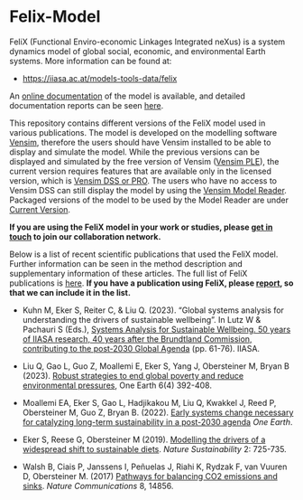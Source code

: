 # Felix-Model
FeliX (Functional Enviro-economic Linkages Integrated neXus) is a system dynamics model of global social, economic, and environmental Earth systems. More information can be found at:

- https://iiasa.ac.at/models-tools-data/felix

An [online documentation](https://iiasa.github.io/felix_docs/) of the model is available, and detailed documentation reports can be seen [here](/Documentation).

This repository contains different versions of the FeliX model used in various publications. The model is developed on the modelling software [Vensim](https://vensim.com/), therefore the users should have Vensim installed to be able to display and simulate the model. While the previous versions can be displayed and simulated by the free version of Vensim ([Vensim PLE](https://vensim.com/vensim-personal-learning-edition/)), the current version requires features that are available only in the licensed version, which is [Vensim DSS or PRO](https://vensim.com/vensim-software/#professional-amp-dss). The users who have no access to Vensim DSS can still display the model by using the [Vensim Model Reader](https://vensim.com/vensim-model-reader/). Packaged versions of the model to be used by the Model Reader are under [Current Version](/Current_Version).   

**If you are using the FeliX model in your work or studies, please [get in touch](mailto:eker@iiasa.ac.at) to join our collaboration network.** 

Below is a list of recent scientific publications that used the FeliX model. Further information can be seen in the method description and supplementary information of these articles. The full list of FeliX publications is [here](/Publications/). **If you have a publication using FeliX, please [report](mailto:eker@iiasa.ac.at), so that we can include it in the list.**

- Kuhn M, Eker S, Reiter C, & Liu Q. (2023). “Global systems analysis for understanding the drivers of sustainable wellbeing”. In Lutz W & Pachauri S (Eds.), [Systems Analysis for Sustainable Wellbeing. 50 years of IIASA research, 40 years after the Brundtland Commission, contributing to the post-2030 Global Agenda](https://pure.iiasa.ac.at/id/eprint/18965/) (pp. 61-76). IIASA.

- Liu Q, Gao L, Guo Z, Moallemi E, Eker S, Yang J, Obersteiner M, Bryan B (2023). [Robust strategies to end global poverty and reduce environmental pressures](https://www.cell.com/one-earth/fulltext/S2590-3322(23)00141-0), One Earth 6(4) 392-408.
 
- Moallemi EA, Eker S, Gao L, Hadjikakou M, Liu Q, Kwakkel J, Reed P, Obersteiner M, Guo Z, Bryan B. (2022). [Early systems change necessary for catalyzing long-term sustainability in a post-2030 agenda](https://www.cell.com/one-earth/fulltext/S2590-3322(22)00324-4) *One Earth*.

- Eker S, Reese G, Obersteiner M (2019). [Modelling the drivers of a widespread shift to sustainable diets](https://www.nature.com/articles/s41893-019-0331-1). *Nature Sustainability* 2: 725-735.

- Walsh B, Ciais P, Janssens I, Peñuelas J, Riahi K, Rydzak F, van Vuuren D, Obersteiner M. (2017) [Pathways for balancing CO2 emissions and sinks](https://doi.org/10.1038/ncomms14856). *Nature Communications* 8, 14856. 
